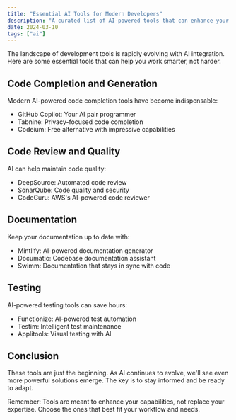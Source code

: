 ```yaml
---
title: "Essential AI Tools for Modern Developers"
description: "A curated list of AI-powered tools that can enhance your development workflow and productivity."
date: 2024-03-10
tags: ["ai"]
---
```


The landscape of development tools is rapidly evolving with AI integration. Here are some essential tools that can help you work smarter, not harder.

## Code Completion and Generation

Modern AI-powered code completion tools have become indispensable:

- GitHub Copilot: Your AI pair programmer
- Tabnine: Privacy-focused code completion
- Codeium: Free alternative with impressive capabilities

## Code Review and Quality

AI can help maintain code quality:

- DeepSource: Automated code review
- SonarQube: Code quality and security
- CodeGuru: AWS's AI-powered code reviewer

## Documentation

Keep your documentation up to date with:

- Mintlify: AI-powered documentation generator
- Documatic: Codebase documentation assistant
- Swimm: Documentation that stays in sync with code

## Testing

AI-powered testing tools can save hours:

- Functionize: AI-powered test automation
- Testim: Intelligent test maintenance
- Applitools: Visual testing with AI

## Conclusion

These tools are just the beginning. As AI continues to evolve, we'll see even more powerful solutions emerge. The key is to stay informed and be ready to adapt.

Remember: Tools are meant to enhance your capabilities, not replace your expertise. Choose the ones that best fit your workflow and needs. 